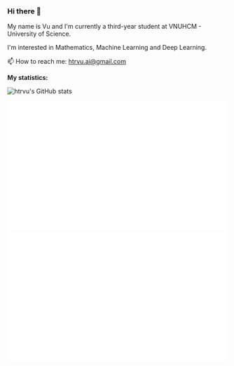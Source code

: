 ### Hi there 👋 

My name is Vu and I'm currently a third-year student at VNUHCM - University of Science.

I'm interested in Mathematics, Machine Learning and Deep Learning.

📫 How to reach me: htrvu.ai@gmail.com

**My statistics:**

![htrvu's GitHub stats](https://github-readme-stats.vercel.app/api?username=htrvu&show_icons=true&theme=transparent&count_private=true)

<p align="center">
  <img src="https://github.com/htrvu/github-stats/blob/master/generated/overview.svg" />
  <img src="https://github.com/htrvu/github-stats/blob/master/generated/languages.svg" />
</p>


<!--
- 🔭 I’m currently working on ...
- 🌱 I’m currently learning ...
- 👯 I’m looking to collaborate on ...
- 🤔 I’m looking for help with ...
- 💬 Ask me about ...
- 📫 How to reach me: ...
- 😄 Pronouns: ...
- ⚡ Fun fact: ...
-->
